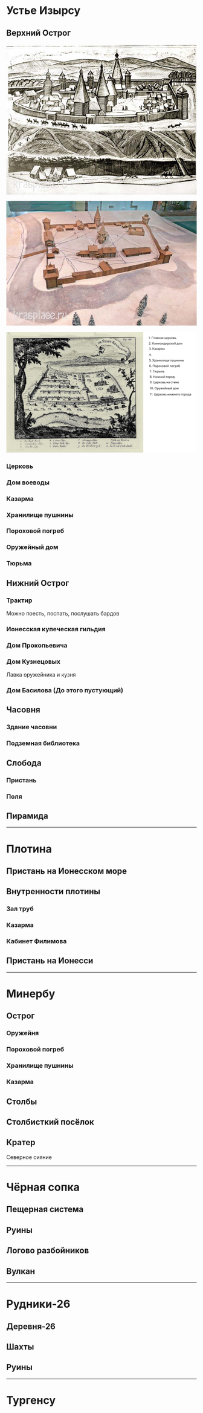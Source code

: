 # Устье Изырсу

## Верхний Острог

![img](krasnojarskij-ostrog-xvii-vek.-gravjura.jpg)

![img](maket-krasnojarskogo-ostroga-v-kkm.jpg)

![img](./Krasnoyarsk_by_Witsen_1692.jpg)

### Церковь

### Дом воеводы

### Казарма

### Хранилище пушнины

### Пороховой погреб

### Оружейный дом

### Тюрьма

## Нижний Острог

### Трактир

Можно поесть, поспать, послушать бардов

### Ионесская купеческая гильдия

### Дом Прокопьевича

### Дом Кузнецовых

Лавка оружейника и кузня

### Дом Басилова (До этого пустующий)

## Часовня

### Здание часовни

### Подземная библиотека

## Слобода

### Пристань

### Поля

## Пирамида

---

# Плотина

## Пристань на Ионесском море

## Внутренности плотины

### Зал труб

### Казарма

### Кабинет Филимова

## Пристань на Ионесси

---

# Минербу

## Острог

### Оружейня

### Пороховой погреб

### Хранилище пушнины

### Казарма

## Столбы

## Столбисткий посёлок

## Кратер

Северное сияние

---

# Чёрная сопка

## Пещерная система

## Руины

## Логово разбойников

## Вулкан

---

# Рудники-26

## Деревня-26

## Шахты

## Руины

---

# Тургенсу

# 